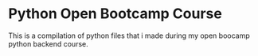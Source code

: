 # Python Open Bootcamp Course
This is a compilation of python files that i made during my open boocamp python backend course.
